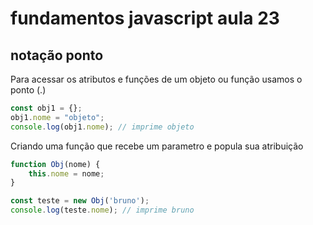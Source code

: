 # fundamentos javascript aula 23
## notação ponto

Para acessar os atributos e funções de um objeto ou função usamos o ponto (.)

```javascript
const obj1 = {};
obj1.nome = "objeto";
console.log(obj1.nome); // imprime objeto
```

Criando uma função que recebe um parametro e popula sua atribuição

```javascript
function Obj(nome) {
    this.nome = nome;
}

const teste = new Obj('bruno');
console.log(teste.nome); // imprime bruno
```